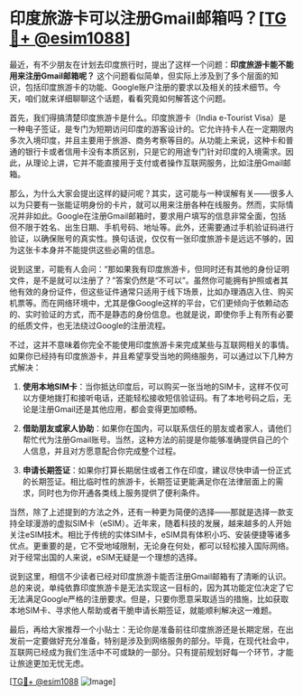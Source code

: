 # 印度旅游卡可以注册Gmail邮箱吗？[[TG💪+ @esim1088](https://t.me/s/esim1088)]

最近，有不少朋友在计划去印度旅行时，提出了这样一个问题：**印度旅游卡能不能用来注册Gmail邮箱呢？** 这个问题看似简单，但实际上涉及到了多个层面的知识，包括印度旅游卡的功能、Google账户注册的要求以及相关的技术细节。今天，咱们就来详细聊聊这个话题，看看究竟如何解答这个问题。

首先，我们得搞清楚印度旅游卡是什么。印度旅游卡（India e-Tourist Visa）是一种电子签证，是专门为短期访问印度的游客设计的。它允许持卡人在一定期限内多次入境印度，并且主要用于旅游、商务考察等目的。从功能上来说，这种卡和普通的银行卡或者信用卡没有本质区别，只是它的用途专门针对印度的入境需求。因此，从理论上讲，它并不能直接用于支付或者操作互联网服务，比如注册Gmail邮箱。

那么，为什么大家会提出这样的疑问呢？其实，这可能与一种误解有关——很多人以为只要有一张能证明身份的卡片，就可以用来注册各种在线服务。然而，实际情况并非如此。Google在注册Gmail邮箱时，要求用户填写的信息非常全面，包括但不限于姓名、出生日期、手机号码、地址等。此外，还需要通过手机验证码进行验证，以确保账号的真实性。换句话说，仅仅有一张印度旅游卡是远远不够的，因为这张卡本身并不能提供这些必需的信息。

说到这里，可能有人会问：“那如果我有印度旅游卡，但同时还有其他的身份证明文件，是不是就可以注册了？”答案仍然是“不可以”。虽然你可能拥有护照或者其他有效的身份证件，但这些证件通常只适用于线下场景，比如办理酒店入住、购买机票等。而在网络环境中，尤其是像Google这样的平台，它们更倾向于依赖动态的、实时验证的方式，而不是静态的身份信息。也就是说，即使你手上有所有必要的纸质文件，也无法绕过Google的注册流程。

不过，这并不意味着你完全不能使用印度旅游卡来完成某些与互联网相关的事情。如果你已经持有印度旅游卡，并且希望享受当地的网络服务，可以通过以下几种方式解决：

1. **使用本地SIM卡**：当你抵达印度后，可以购买一张当地的SIM卡，这样不仅可以方便地拨打和接听电话，还能轻松接收短信验证码。有了本地号码之后，无论是注册Gmail还是其他应用，都会变得更加顺畅。

2. **借助朋友或家人协助**：如果你在国内，可以联系信任的朋友或者家人，请他们帮忙代为注册Gmail账号。当然，这种方法的前提是你能够准确提供自己的个人信息，并且对方愿意配合你完成整个过程。

3. **申请长期签证**：如果你打算长期居住或者工作在印度，建议尽快申请一份正式的长期签证。相比临时性的旅游卡，长期签证更能满足你在法律层面上的需求，同时也为你开通各类线上服务提供了便利条件。

当然，除了上述提到的方法之外，还有一种更为简便的选择——那就是选择一款支持全球漫游的虚拟SIM卡（eSIM）。近年来，随着科技的发展，越来越多的人开始关注eSIM技术。相比于传统的实体SIM卡，eSIM具有体积小巧、安装便捷等诸多优点。更重要的是，它不受地域限制，无论身在何处，都可以轻松接入国际网络。对于经常出国的人来说，eSIM无疑是一个理想的选择。

说到这里，相信不少读者已经对印度旅游卡能否注册Gmail邮箱有了清晰的认识。总的来说，单纯依靠印度旅游卡是无法实现这一目标的，因为其功能定位决定了它无法满足Google严格的注册要求。但是，只要你愿意采取适当的措施，比如获取本地SIM卡、寻求他人帮助或者干脆申请长期签证，就能顺利解决这一难题。

最后，再给大家推荐一个小贴士：无论你是准备前往印度旅游还是长期定居，在出发前一定要做好充分准备，特别是涉及到网络服务的部分。毕竟，在现代社会中，互联网已经成为我们生活中不可或缺的一部分。只有提前规划好每一个环节，才能让旅途更加无忧无虑。

[[TG💪+ @esim1088](https://t.me/s/esim1088) ![Image](https://i.postimg.cc/4NQfJmqS/Snipaste-2025-05-13-00-14-12.png)]